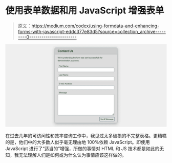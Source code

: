 # 使用表单数据和用 JavaScript 增强表单

> 原文：<https://medium.com/codex/using-formdata-and-enhancing-forms-with-javascript-eddc377e83d5?source=collection_archive---------0----------------------->

![](img/90c2da114e45033d27d8e3fc242d21d9.png)

在过去几年的可访问性和效率咨询工作中，我见过太多破损的不完整表格。更糟糕的是，他们中的大多数人似乎毫无理由地 100%依赖 JavaScript。即使用 JavaScript 进行了“适当的”增强，所做的事情对 HTML 和 JS 技术都是如此的无知，我无法理解人们是如何或为什么认为事情应该这样做的。